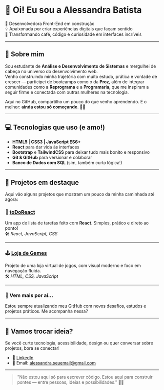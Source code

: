 # 👋 Oi! Eu sou a Alessandra Batista

🎨 Desenvolvedora Front-End em construção  
💡 Apaixonada por criar experiências digitais que façam sentido  
🚀 Transformando café, código e curiosidade em interfaces incríveis

---

## 🌟 Sobre mim

Sou estudante de **Análise e Desenvolvimento de Sistemas** e mergulhei de cabeça no universo do desenvolvimento web.  
Venho construindo minha trajetória com muito estudo, prática e vontade de crescer — participei de bootcamps como o da **Proz**, além de integrar comunidades como a **Reprograma** e a **Programaria**, que me inspiram a seguir firme e conectada com outras mulheres na tecnologia.

Aqui no GitHub, compartilho um pouco do que venho aprendendo. E o melhor: **ainda estou só começando**. 👣✨

---

## 💻 Tecnologias que uso (e amo!)

- **HTML5 | CSS3 | JavaScript ES6+**
- **React** para dar vida às interfaces
- **Bootstrap** e **TailwindCSS** para deixar tudo mais bonito e responsivo
- **Git & GitHub** para versionar e colaborar
- **Banco de Dados com SQL** (sim, também curto lógica!)

---

## 📂 Projetos em destaque

Aqui vão alguns projetos que mostram um pouco da minha caminhada até agora:

### 📝 [toDoReact](https://github.com/AlessandraBatistaJ/toDoReact)
Um app de lista de tarefas feito com **React**. Simples, prático e direto ao ponto!  
🛠️ _React, JavaScript, CSS_

---

### 🕹️ [Loja de Games](https://github.com/AlessandraBatistaJ/lojaGames)
Projeto de uma loja virtual de jogos, com visual moderno e foco em navegação fluida.  
🛠️ _HTML, CSS, JavaScript_

---

### 🚀 Vem mais por aí…
Estou sempre atualizando meu GitHub com novos desafios, estudos e projetos práticos. Me acompanha nessa?

---

## 🤝 Vamos trocar ideia?

Se você curte tecnologia, acessibilidade, design ou quer conversar sobre projetos, bora se conectar!

- 💼 [LinkedIn](https://www.linkedin.com/in/alessandra-batista-52195724b/)
- 💌 Email: alessandra.seuemail@gmail.com

---

> "Não estou aqui só para escrever código. Estou aqui para construir pontes — entre pessoas, ideias e possibilidades." 🌈✨
